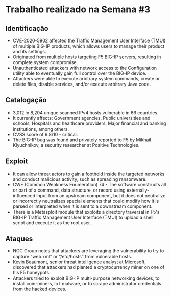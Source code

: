 # Trabalho realizado na Semana #3

## Identificação

- CVE-2020-5902 affected the Traffic Management User Interface (TMUI) of multiple BIG-IP products, which allows users to manage their product and its settings.
- Originated from multiple hosts targeting F5 BIG-IP servers, resulting in complete system compromise. 
- Unauthenticated attackers with network access to the Configuration utility able to eventually gain full control over the BIG-IP device.
- Attackers were able to execute arbitrary system commands, create or delete files, disable services, and/or execute arbitrary Java code. 

## Catalogação

- 3,012 in 8,204 unique scanned IPv4 hosts vulnerable in 66 countries. 
- It currently affects: Government agencies, Public universities and schools, Hospitals and healthcare providers, Major financial and banking institutions, among others.
- CVSS score of 9.8/10 - critical.
- The BIG-IP bug was found and privately reported to F5 by Mikhail Klyuchnikov, a security researcher at Positive Technologies.

## Exploit

- It can allow threat actors to gain a foothold inside the targeted networks and conduct malicious activity, such as spreading ransomware.
- CWE (Common Weakness Enumeration) 74 - The software constructs all or part of a command, data structure, or record using externally-influenced input from an upstream component, but it does not neutralize or incorrectly neutralizes special elements that could modify how it is parsed or interpreted when it is sent to a downstream component.
- There is a Metasploit module that exploits a directory traversal in F5's BIG-IP Traffic Management User Interface (TMUI) to upload a shell script and execute it as the root user. 

## Ataques

- NCC Group notes that attackers are leveraging the vulnerability to try to capture “web.xml” or “/etc/hosts” from vulnerable hosts.
- Kevin Beaumont, senior threat intelligence analyst at Microsoft, discovered that attackers had planted a cryptocurrency miner on one of his F5 honeypots.
- Attackers tried to exploit BIG-IP multi-purpose networking devices, to install coin-miners, IoT malware, or to scrape administrator credentials from the hacked devices.
